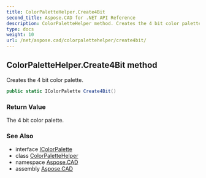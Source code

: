 ```yaml
---
title: ColorPaletteHelper.Create4Bit
second_title: Aspose.CAD for .NET API Reference
description: ColorPaletteHelper method. Creates the 4 bit color palette
type: docs
weight: 10
url: /net/aspose.cad/colorpalettehelper/create4bit/
---
```

## ColorPaletteHelper.Create4Bit method

Creates the 4 bit color palette.

```csharp
public static IColorPalette Create4Bit()
```

### Return Value

The 4 bit color palette.

### See Also

* interface [IColorPalette](../../icolorpalette/)
* class [ColorPaletteHelper](../)
* namespace [Aspose.CAD](../../colorpalettehelper/)
* assembly [Aspose.CAD](../../../)


